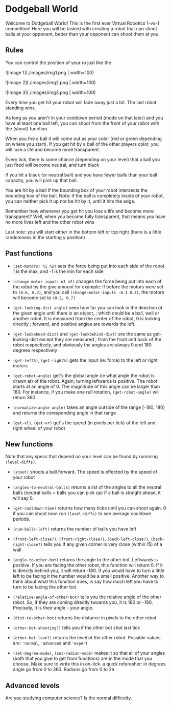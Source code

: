 # Dodgeball World

Welcome to Dodgeball World! This is the first ever Virtual Robotics
1-vs-1 competiton!  Here you will be tasked with creating a robot that
can shoot balls at your opponent, better than your opponent can shoot
them at you.

## Rules

You can control the position of your ro just like the

![Image 1](./images/img1.png | width=100)

![Image 2](./images/img2.png | width=100)

![Image 3](./images/img3.png | width=100)

Every time you get hit your robot will fade away just a bit.  The last
robot standing wins.

As long as you aren't in your cooldown period (mode on that later) and
you have at least one ball left, you can shoot from the front of your
robot with the (shoot) function.

When you fire a ball it will come out as your color (red or green
depending on where you start). If you get hit by a ball of the other
players color, you will lose a life and become more transparent.

Every tick, there is some chance (depending on your level) that a ball
you just fired will become neutral, and turn black

If you hit a black (or neutral ball) and you have fewer balls than
your ball capacity, you will pick up that ball.

You are hit by a ball if the bounding box of your robot intersects the
bounding box of the ball. Note: if the ball is completely inside of
your robot, you can neither pick it up nor be hit by it, until it hits
the edge.

Remember how whenever you get hit you lose a life and become more
transparent? Well, when you become fully transparent, that means you
have no more lives left and the other robot wins

Last note: you will start either in the bottom left or top right
(there is a little randomness in the starting y position)

## Past functions

- `(set-motors! n1 n2)` sets the force being put into each side of the
  robot. 1 is the max, and -1 is the min for each side
- `(change-motor-inputs n1 n2)` changes the force being put into each
  of the robot by the give amount for example: if before the motors
  were set to `(0.6, 0.3)`, and you call `(change-motor-inputs -0.1
  0.4)`, the motors will become set to `(0.5, 0.7)`

- `(get-looking-dist angle)` sees how far you can look in the
  direction of the given angle until there is an object, ; which could
  be a ball, wall or another robot. It is measured from the center of
  the robot, 0 is looking directly ; forward, and positive angles are
  towards the left.

- `(get-lookahead-dist)` and `(get-lookbehind-dist)` are the same as
  get-looking-dist except they are measured ; from the front and back
  of the robot respectively, and obviously the angles are always 0 and
  180 degrees respectively

- `(get-left%)`, `(get-right%)` gets the input (ie: force) to the left
  or right motors

- `(get-robot-angle)` get's the global angle (ie what angle the robot
  is drawn at) of the robot. Again, turning leftwards is positive. The
  robot starts at an angle of 0.  The magnitude of this angle can be
  larger than 180. For instance, if you make one rull rotation,
  `(get-robot-angle)` will return 360

- `(normalize-angle angle)` takes an angle outside of the range [-180,
  180) and returns the coresponding angle in that range

- `(get-vl)`, `(get-vr)` get's the speed (in pixels per tick) of the
  left and right wheel of your robot

## New functions

Note that any specs that depend on your level can be found by runnning
`(level-diffs)`.


- `(shoot)` shoots a ball forward. The speed is effected by the speed of your robot

- `(angles-to-neutral-balls)` returns a list of the angles to all the
  neutral balls (neutral balls = balls you can pick up) if a ball is
  straight ahead, it will say 0.

- `(get-cooldown-time)` returns how many ticks until you can shoot
  again. 0 if you can shoot now. run `(level-diffs)` to see average
  cooldown periods.

- `(num-balls-left)` returns the number of balls you have left
- `(front-left-close?)`, `(front-right-close?)`, `(back-left-close?)`,
  `(back-right-close?)` tells you if any given corner is very close
  (within 15) of a wall

- `(angle-to-other-bot)` returns the angle to the other bot. Leftwards
  is positive. If you are facing the other robot, this function will
  return 0. If it is directly behind you, it will return -180. If you
  would have to turn a little left to be facing it the number would be
  a small positive. Another way to think about what this function
  does, is say how much left you have to turn to be facing the other
  bot.

- `(relative-angle-of-other-bot)` tells you the relative angle of the
  other robot. So, if they are coming directly twoards you, it is 180
  or -180. Precisely, it is their angle - your angle.

- `(dist-to-other-bot)` returns the distance in pixels to the other
  robot

- `(other-bot-shooting?)` tells you if the other bot shot last tick

- `(other-bot-level)` returns the level of the other robot. Possible
  values are: `'normal`, `'advanced` and `'expert`

- `(set-degree-mode)`, `(set-radian-mode)` makes it so that all of
  your angles (both that you give to get from functions) are in the
  mode that you choose. Make sure to write this in on-tick. a quick
  referesher: in degrees angle go from 0 to 360. Radians go from 0 to
  2π

## Advanced levels

Are you studying computer science?
Is the normal difficulty.
